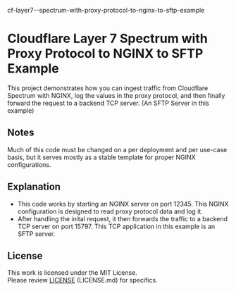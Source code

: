 cf-layer7--spectrum-with-proxy-protocol-to-nginx-to-sftp-example
# Cloudflare Layer 7 Spectrum with Proxy Protocol to NGINX to SFTP Example
This project demonstrates how you can ingest traffic from Cloudflare Spectrum with NGINX, log the values in the proxy protocol, and then finally forward the request to a backend TCP server. (An SFTP Server in this example)

## Notes
Much of this code must be changed on a per deployment and per use-case basis, but it serves mostly as a stable template for proper NGINX configurations.

## Explanation
- This code works by starting an NGINX server on port 12345. This NGINX configuration is designed to read proxy protocol data and log it.
- After handling the inital request, it then forwards the traffic to a backend TCP server on port 15797. This TCP application in this example is an SFTP server.

## License
This work is licensed under the MIT License.  
Please review [LICENSE](LICENSE.md) (LICENSE.md) for specifics.